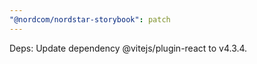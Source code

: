 ```yaml
---
"@nordcom/nordstar-storybook": patch
---
```


Deps: Update dependency @vitejs/plugin-react to v4.3.4.
